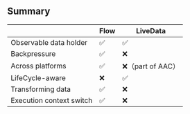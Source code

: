 ## Summary

|                          | Flow | LiveData       |
|--------------------------|------|----------------|
| Observable data holder   | ✅    | ✅              |
| Backpressure             | ✅    | ❌              |
| Across platforms         | ✅    | ❌（part of AAC） |
| LifeCycle-aware          | ❌    | ✅              |
| Transforming data        | ✅    | ❌              |
| Execution context switch | ✅    | ❌              |



